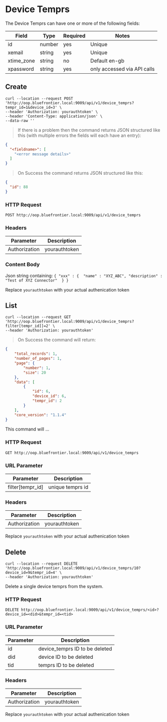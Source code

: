 # Device Temprs

The Device Temprs can have one or more of the following fields:

Field | Type | Required | Notes
----- | ---- | -------- | -----
id  | number | yes | Unique
xemail | string | yes | Unique
xtime_zone | string | no | Default en-gb
xpassword | string | yes | only accessed via API calls

[//]:#(*****************************************************************************)

## Create

```shell
curl --location --request POST 'http://oop.bluefrontier.local:9009/api/v1/device_temprs?tempr_id=1&device_id=3' \
--header 'Authorization: yourauthtoken' \
--header 'Content-Type: application/json' \
--data-raw ''
```

> If there is a problem then the command returns JSON structured like this (with multiple errors the fields will each have an entry):

```json
{
  "<fieldname>": [
  	"<error message details>"
  ]
}
```

> On Success the command returns JSON structured like this:

```json
{
  "id": 88
}
```

### HTTP Request

`POST http://oop.bluefrontier.local:9009/api/v1/device_temprs`

### Headers

Parameter | Description
--------- | -----------
Authorization | yourauthtoken

### Content Body

Json string containing:
`
	{
		"xxx" : { 
			"name" : "XYZ_ABC",
			"description" : "Test of XYZ Connector" 
		}
	}
`

<aside class="notice">Replace <code>yourauthtoken</code> with your actual authenication token</aside>



[//]:#(*****************************************************************************)

## List

```shell
curl --location --request GET 'http://oop.bluefrontier.local:9009/api/v1/device_temprs?filter[tempr_id]]=2' \
--header 'Authorization: yourauthtoken'
```

> On Success the command will return:

```json
{
    "total_records": 1,
    "number_of_pages": 1,
    "page": {
        "number": 1,
        "size": 20
    },
    "data": [
        {
            "id": 6,
            "device_id": 6,
            "tempr_id": 2
        }
    ],
    "core_version": "1.1.4"
}
```

This command will ...

### HTTP Request

`GET http://oop.bluefrontier.local:9009/api/v1/device_temprs`

### URL Parameter

Parameter | Description
--------- | -----------
filter[tempr_id] | unique temprs id

### Headers

Parameter | Description
--------- | -----------
Authorization | yourauthtoken

<aside class="notice">Replace <code>yourauthtoken</code> with your actual authenication token</aside>



[//]:#(*****************************************************************************)

## Delete

```shell
curl --location --request DELETE 'http://oop.bluefrontier.local:9009/api/v1/device_temprs/10?device_id=9&tempr_id=4' \
--header 'Authorization: yourauthtoken'
```

Delete a single device temprs from the system.

### HTTP Request

`DELETE http://oop.bluefrontier.local:9009/api/v1/device_temprs/<id>?device_id=<did>&tempr_id=<tid>`

### URL Parameter

Parameter | Description
--------- | -----------
id | device_temprs ID to be deleted
did | device ID to be deleted
tid | temprs ID to be deleted

### Headers

Parameter | Description
--------- | -----------
Authorization | yourauthtoken

<aside class="notice">Replace <code>yourauthtoken</code> with your actual authenication token</aside>

